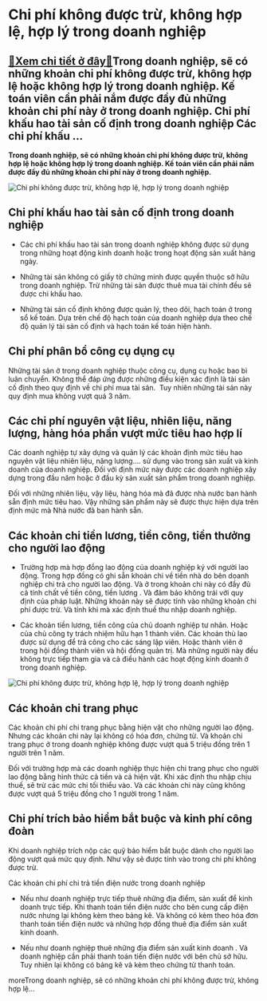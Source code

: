Chi phí không được trừ, không hợp lệ, hợp lý trong doanh nghiệp
===============================================================

[:gift:Xem chi tiết ở đây:gift:](https://hddtvn.com/chi-phi-khong-duoc-tru-khong-hop-le-hop-ly-trong-doanh-nghiep/)Trong doanh nghiệp, sẽ có những khoản chi phí không được trừ, không hợp lệ hoặc không hợp lý trong doanh nghiệp. Kế toán viên cần phải nắm được đầy đủ những khoản chi phí này ở trong doanh nghiệp. Chi phí khấu hao tài sản cố định trong doanh nghiệp Các chi phí khấu …
---------------------------------------------------------------------------------------------------------------------------------------------------------------------------------------------------------------------------------------------------------------------------

**Trong doanh nghiệp, sẽ có những khoản chi phí không được trừ, không hợp lệ hoặc không hợp lý trong doanh nghiệp. Kế toán viên cần phải nắm được đầy đủ những khoản chi phí này ở trong doanh nghiệp.**


![Chi phí không được trừ, không hợp lệ, hợp lý trong doanh nghiệp](https://hddtvn.com/wp-content/uploads/2021/01/modern-office-building-facade_158595-5099.jpg "Chi phí không được trừ, không hợp lệ, hợp lý trong doanh nghiệp")


Chi phí khấu hao tài sản cố định trong doanh nghiệp
---------------------------------------------------




* Các chi phí khấu hao tài sản trong doanh nghiệp không được sử dụng trong những hoạt động kinh doanh hoặc trong hoạt động sản xuất hàng ngày.

* Những tài sản không có giấy tờ chứng minh được quyền thuộc sở hữu trong doanh nghiệp. Trừ những tài sản được thuê mua tài chính đều sẽ được chi khấu hao.

* Những tài sản cố định không được quản lý, theo dõi, hạch toán ở trong sổ kế toán. Dựa trên chế độ hạch toán của doanh nghiệp dựa theo chế độ quản lý tài sản cố định và hạch toán kế toán hiện hành.



Chi phí phân bổ công cụ dụng cụ
-------------------------------


Những tài sản ở trong doanh nghiệp thuộc công cụ, dụng cụ hoặc bao bì luân chuyển. Không thể đáp ứng được những điều kiện xác định là tài sản cố định theo quy định về chi phí mua tài sản.  Tuy nhiên những tài sản này quy định mua không vượt quá 3 năm.


Các chi phí nguyên vật liệu, nhiên liệu, năng lượng, hàng hóa phần vượt mức tiêu hao hợp lí
-------------------------------------------------------------------------------------------


Các doanh nghiệp tự xây dựng và quản lý các khoản định mức tiêu hao nguyên vật liệu nhiên liệu, năng lượng…. sử dụng vào trong sản xuất và kinh doanh của doanh nghiệp. Đối với định mức này được các doanh nghiệp xây dựng trong đầu năm hoặc ở đầu kỳ sản xuất sản phẩm trong doanh nghiệp.


Đối với những nhiên liệu, vậy liệu, hàng hóa mà đã được nhà nước ban hành sẵn định mức tiêu hao. Vậy những sản phẩm này sẽ được thực hiện dựa trên định mức mà Nhà nước đã ban hành sẵn.


Các khoản chi tiền lương, tiền công, tiền thưởng cho người lao động
-------------------------------------------------------------------




* Trường hợp mà hợp đồng lao động của doanh nghiệp ký với người lao động. Trong hợp đồng có ghi sẵn khoản chi về tiền nhà do bên doanh nghiệp chi trả cho người lao động. Và ở trong khoản chi này có đầy đủ cả tính chất về tiền công, tiền lương . Và đảm bảo không trái với quy định của pháp luật. Những khoản này sẽ được tính vào những khoản chi phí được trừ. Và tính khi mà xác định thuế thu nhập doanh nghiệp.

* Các khoản tiền lương, tiền công của chủ doanh nghiệp tư nhân. Hoặc của chủ công ty trách nhiệm hữu hạn 1 thành viên. Các khoản thù lao được sử dụng để trả công cho các sáng lập viên. Hoặc thành viên ở trong hội đồng thành viên và hội đồng quản trị. Mà những người này đều không trực tiếp tham gia và cả điều hành các hoạt động kinh doanh ở trong doanh nghiệp.



![Chi phí không được trừ, không hợp lệ, hợp lý trong doanh nghiệp](https://hddtvn.com/wp-content/uploads/2021/01/thue-thu-nhap-doanh-nghiep_2803171239.jpg)


Các khoản chi trang phục
------------------------


Các khoản chi phí chi trang phục bằng hiện vật cho những người lao động. Nhưng các khoản chi này lại không có hóa đơn, chứng từ. Và khoản chi trang phục ở trong doanh nghiệp không được vượt quá 5 triệu đồng trên 1 người trên 1 năm.


Đối với trường hợp mà các doanh nghiệp thực hiện chi trang phục cho người lao động bằng hình thức cả tiền và cả hiện vật. Khi xác định thu nhập chịu thuế, sẽ trừ các mức chi tối thiểu vào. Và các khoản chi này cũng không được vượt quá 5 triệu đồng cho 1 người trong 1 năm.


Chi phí trích bảo hiểm bắt buộc và kinh phí công đoàn
-----------------------------------------------------


Khi doanh nghiệp trích nộp các quỹ bảo hiểm bắt buộc dành cho người lao động vượt quá mức quy định. Như vậy sẽ được tính vào trong chi phí không được trừ.


Các khoản chi phí chi trả tiền điện nước trong doanh nghiệp




* Nếu như doanh nghiệp trực tiếp thuê những địa điểm, sản xuất để kinh doanh trực tiếp. Khi thanh toán tiền điện nước cho bên cung cấp điện nước nhưng lại không kèm theo bảng kê. Và không có kèm theo hóa đơn thanh toán tiền điện nước và những hợp đồng thuê địa điểm sản xuất kinh doanh.

* Nếu như doanh nghiệp thuê những địa điểm sản xuất kinh doanh . Và doanh nghiệp cần phải thanh toán tiền điện nước với bên chủ sở hữu. Tuy nhiên lại không có bảng kê và kèm theo chứng từ thanh toán.



moreTrong doanh nghiệp, sẽ có những khoản chi phí không được trừ, không hợp lệ…

